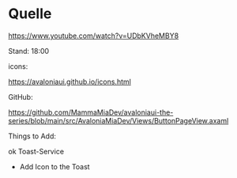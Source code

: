 # Quelle

https://www.youtube.com/watch?v=UDbKVheMBY8

Stand: 18:00




icons:

https://avaloniaui.github.io/icons.html




GitHub:

https://github.com/MammaMiaDev/avaloniaui-the-series/blob/main/src/AvaloniaMiaDev/Views/ButtonPageView.axaml



Things to Add:

ok Toast-Service
  - Add Icon to the Toast